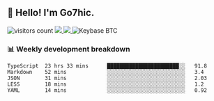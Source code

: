 ## 👋 Hello! I'm Go7hic.

 ![visitors count](https://visitors-by-url-pls-dont-use-this-in-your-repo.vercel.app/Go7hic-github-readme)
 <a href="https://twitter.com/Go7hic">
    <img src="https://img.shields.io/badge/-@Go7hic-1ca0f1?style=flat-square&labelColor=1ca0f1&logo=twitter&logoColor=white&link=https://twitter.com/Go7hic">
   <a/>
   <a href="mailto:gtfx0209@gmail.com">
    <img src="https://img.shields.io/badge/-gtfx0209@gmail.com-c14438?style=flat-square&logo=Gmail&logoColor=white&link=mailto:gtfx0209@gmail.com">
   <a/>
    ![Keybase BTC](https://img.shields.io/keybase/btc/Go7hic)
 <!--
🔭 I’m currently working
🌱 I’m currently learning
💬 Ask me about 
📫 How to reach me: 
⚡ Fun fact: 
-->
 <!--
![My Github Stats](https://github-readme-stats.vercel.app/api?username=Go7hic&show_icons=true&count_private=true)

-->

### 📊 Weekly development breakdown
<!--START_SECTION:waka-->
```text
TypeScript  23 hrs 33 mins      ███████████████████████░░   91.8 
Markdown    52 mins             ░░░░░░░░░░░░░░░░░░░░░░░░░   3.4 
JSON        31 mins             ░░░░░░░░░░░░░░░░░░░░░░░░░   2.03 
LESS        18 mins             ░░░░░░░░░░░░░░░░░░░░░░░░░   1.2 
YAML        14 mins             ░░░░░░░░░░░░░░░░░░░░░░░░░   0.92
```
<!--END_SECTION:waka-->
    

